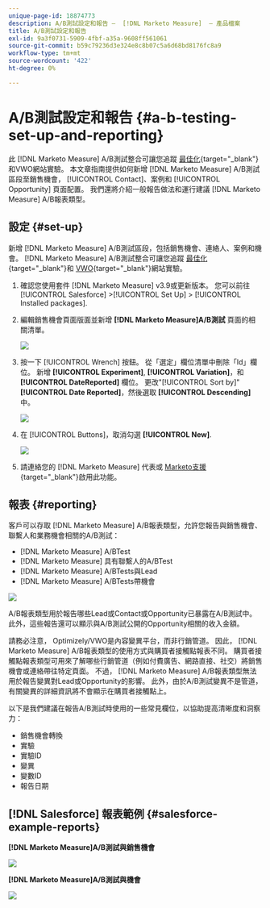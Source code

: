 ```yaml
---
unique-page-id: 18874773
description: A/B測試設定和報告 —  [!DNL Marketo Measure]  — 產品檔案
title: A/B測試設定和報告
exl-id: 9a3f0731-5909-4fbf-a35a-9608ff561061
source-git-commit: b59c79236d3e324e8c8b07c5a6d68bd8176fc8a9
workflow-type: tm+mt
source-wordcount: '422'
ht-degree: 0%

---
```


# A/B測試設定和報告 {#a-b-testing-set-up-and-reporting}

此 [!DNL Marketo Measure] A/B測試整合可讓您追蹤 [最佳化](https://optimizely.com/){target=&quot;_blank&quot;}和VWO網站實驗。 本文章指南提供如何新增 [!DNL Marketo Measure] A/B測試區段至銷售機會， [!UICONTROL Contact]、案例和 [!UICONTROL Opportunity] 頁面配置。 我們還將介紹一般報告做法和運行建議 [!DNL Marketo Measure] A/B報表類型。

## 設定 {#set-up}

新增 [!DNL Marketo Measure] A/B測試區段，包括銷售機會、連絡人、案例和機會。 [!DNL Marketo Measure] A/B測試整合可讓您追蹤 [最佳化](https://optimizely.com/){target=&quot;_blank&quot;}和 [VWO](https://vwo.com/){target=&quot;_blank&quot;}網站實驗。

1. 確認您使用套件 [!DNL Marketo Measure] v3.9或更新版本。 您可以前往 [!UICONTROL Salesforce] >[!UICONTROL Set Up] > [!UICONTROL Installed packages].
1. 編輯銷售機會頁面版面並新增 **[!DNL Marketo Measure]A/B測試** 頁面的相關清單。

   ![](assets/1.png)

1. 按一下 [!UICONTROL Wrench] 按鈕。 從「選定」欄位清單中刪除「Id」欄位。 新增 **[!UICONTROL Experiment]**, **[!UICONTROL Variation]**，和 **[!UICONTROL DateReported]** 欄位。 更改&quot;[!UICONTROL Sort by]&quot; **[!UICONTROL Date Reported]**，然後選取 **[!UICONTROL Descending]** 中。

   ![](assets/2.png)

1. 在 [!UICONTROL Buttons]，取消勾選 **[!UICONTROL New]**.

   ![](assets/3.png)

1. 請連絡您的 [!DNL Marketo Measure] 代表或 [Marketo支援](https://nation.marketo.com/t5/support/ct-p/Support){target=&quot;_blank&quot;}啟用此功能。

## 報表 {#reporting}

客戶可以存取 [!DNL Marketo Measure] A/B報表類型，允許您報告與銷售機會、聯繫人和業務機會相關的A/B測試：

* [!DNL Marketo Measure] A/BTest
* [!DNL Marketo Measure] 具有聯繫人的A/BTest
* [!DNL Marketo Measure] A/BTests與Lead
* [!DNL Marketo Measure] A/BTests帶機會

![](assets/4.png)

A/B報表類型用於報告哪些Lead或Contact或Opportunity已暴露在A/B測試中。 此外，這些報告還可以顯示與A/B測試公開的Opportunity相關的收入金額。

請務必注意， Optimizely/VWO是內容變異平台，而非行銷管道。 因此， [!DNL Marketo Measure] A/B報表類型的使用方式與購買者接觸點報表不同。 購買者接觸點報表類型可用來了解哪些行銷管道（例如付費廣告、網路直接、社交）將銷售機會或連絡帶往特定頁面。 不過， [!DNL Marketo Measure] A/B報表類型無法用於報告變異對Lead或Opportunity的影響。 此外，由於A/B測試變異不是管道，有關變異的詳細資訊將不會顯示在購買者接觸點上。

以下是我們建議在報告A/B測試時使用的一些常見欄位，以協助提高清晰度和洞察力：

* 銷售機會轉換
* 實驗
* 實驗ID
* 變異
* 變數ID
* 報告日期

## [!DNL Salesforce] 報表範例 {#salesforce-example-reports}

**[!DNL Marketo Measure]A/B測試與銷售機會**

![](assets/5.png)

**[!DNL Marketo Measure]A/B測試與機會**

![](assets/6.png)

